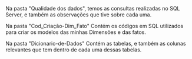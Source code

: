 Na pasta "Qualidade dos dados", temos as consultas realizadas no SQL Server, e também as observações que tive sobre cada uma.

Na pasta "Cod_Criação-Dim_Fato" Contém os códigos em SQL utilizados para criar os modelos das minhas Dimensões e das fatos.

Na pasta "Dicionario-de-Dados" Contém as tabelas, e também as colunas relevantes que tem dentro de cada uma dessas tabelas.
